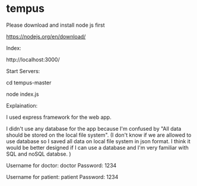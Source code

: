 # tempus

Please download and install node js first

https://nodejs.org/en/download/

Index:

http://localhost:3000/

Start Servers:

cd tempus-master

node index.js

Explaination:

I used express framework for the web app.

I didn't use any database for the app because I'm confused by "All data should be stored on the local file system".
(I don't know if we are allowed to use database so I saved all data on local file system in json format.
 I think it would be better designed if I can use a database and I'm very familiar with SQL and noSQL databse. )
 
 
 
 Username for doctor: doctor 
 Password: 1234
 
 Username for patient: patient 
 Password: 1234

